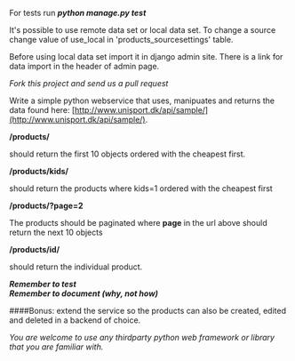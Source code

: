 For tests run **_python manage.py test_**

It's possible to use remote data set or local data set. To change a source change value of use_local 
in 'products_sourcesettings' table.

Before using local data set import it in django admin site. There is a link for data import in the header of admin page.


_Fork this project and send us a pull request_

Write a simple python webservice that uses, manipuates and returns the data found here: [http://www.unisport.dk/api/sample/](http://www.unisport.dk/api/sample/).


**/products/**  


should return the first 10 objects ordered with the cheapest first.
 
**/products/kids/**
 
should return the products where kids=1 ordered with the cheapest first

**/products/?page=2**
 
 The products should be paginated where **page** in the url above should return the next 10 objects  

 **/products/id/**
 
should return the individual product.


 
**_Remember to test_**   
**_Remember to document (why, not how)_**

####Bonus:
 extend the service so the products can also be created, edited and deleted in a backend of choice.


_You are welcome to use any thirdparty python web framework or library that you are familiar with._  

